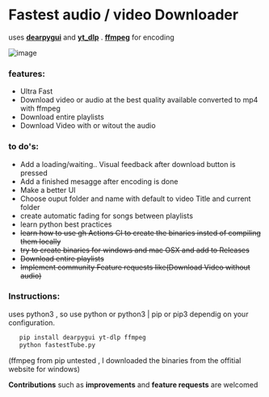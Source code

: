 # Fastest audio / video Downloader
uses **[dearpygui](https://pypi.org/project/dearpygui/#dear-pygui)** and **[yt_dlp](https://pypi.org/project/yt-dlp/)** . **[ffmpeg](https://ffmpeg.org/)** for encoding

![image](https://user-images.githubusercontent.com/17380530/147417071-0b75581f-d40f-4a3d-bfc7-0738694248ad.png)


### features:
* Ultra Fast 
* Download video or audio at the best quality available converted to mp4 with ffmpeg
* Download entire playlists
* Download Video with or witout the audio
### to do's:
   * Add a loading/waiting.. Visual feedback after download button is pressed
   * Add a finished mesagge after encoding is done
   * Make a better UI
   * Choose ouput folder and name with default to video Title and current folder
   * create automatic fading for songs between playlists
   * learn python best practices
   * ~~learn how to use gh Actions CI to create the binaries insted of compiling them locally~~
   * ~~try to create binaries for windows and mac OSX and add to Releases~~
   * ~~Download entire playlists~~
   * ~~Implement community Feature requests like(Download Video without audio)~~ 


### Instructions:
uses python3 , so use python or python3 | pip or pip3 dependig on your configuration.
   ```bash
      pip install dearpygui yt-dlp ffmpeg
      python fastestTube.py
   ```
   (ffmpeg from pip untested , I downloaded the binaries from the offitial website for windows)

**Contributions**  such as **improvements** and **feature requests** are welcomed
